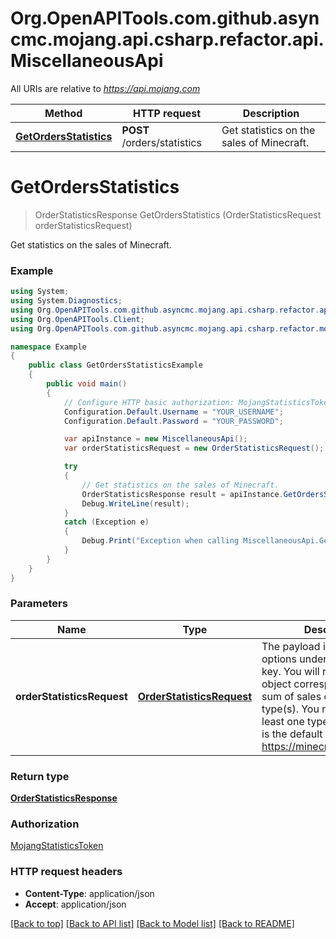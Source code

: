 # Org.OpenAPITools.com.github.asyncmc.mojang.api.csharp.refactor.api.MiscellaneousApi

All URIs are relative to *https://api.mojang.com*

Method | HTTP request | Description
------------- | ------------- | -------------
[**GetOrdersStatistics**](MiscellaneousApi.md#getordersstatistics) | **POST** /orders/statistics | Get statistics on the sales of Minecraft.


<a name="getordersstatistics"></a>
# **GetOrdersStatistics**
> OrderStatisticsResponse GetOrdersStatistics (OrderStatisticsRequest orderStatisticsRequest)

Get statistics on the sales of Minecraft.

### Example
```csharp
using System;
using System.Diagnostics;
using Org.OpenAPITools.com.github.asyncmc.mojang.api.csharp.refactor.api;
using Org.OpenAPITools.Client;
using Org.OpenAPITools.com.github.asyncmc.mojang.api.csharp.refactor.model;

namespace Example
{
    public class GetOrdersStatisticsExample
    {
        public void main()
        {
            // Configure HTTP basic authorization: MojangStatisticsToken
            Configuration.Default.Username = "YOUR_USERNAME";
            Configuration.Default.Password = "YOUR_PASSWORD";

            var apiInstance = new MiscellaneousApi();
            var orderStatisticsRequest = new OrderStatisticsRequest(); // OrderStatisticsRequest | The payload is a json list of options under the metricKeys key. You will receive a single object corresponding to the sum of sales of the requested type(s). You must request at least one type of sale. Below is the default list used by https://minecraft.net/en/stats/

            try
            {
                // Get statistics on the sales of Minecraft.
                OrderStatisticsResponse result = apiInstance.GetOrdersStatistics(orderStatisticsRequest);
                Debug.WriteLine(result);
            }
            catch (Exception e)
            {
                Debug.Print("Exception when calling MiscellaneousApi.GetOrdersStatistics: " + e.Message );
            }
        }
    }
}
```

### Parameters

Name | Type | Description  | Notes
------------- | ------------- | ------------- | -------------
 **orderStatisticsRequest** | [**OrderStatisticsRequest**](OrderStatisticsRequest.md)| The payload is a json list of options under the metricKeys key. You will receive a single object corresponding to the sum of sales of the requested type(s). You must request at least one type of sale. Below is the default list used by https://minecraft.net/en/stats/ | 

### Return type

[**OrderStatisticsResponse**](OrderStatisticsResponse.md)

### Authorization

[MojangStatisticsToken](../README.md#MojangStatisticsToken)

### HTTP request headers

 - **Content-Type**: application/json
 - **Accept**: application/json

[[Back to top]](#) [[Back to API list]](../README.md#documentation-for-api-endpoints) [[Back to Model list]](../README.md#documentation-for-models) [[Back to README]](../README.md)

